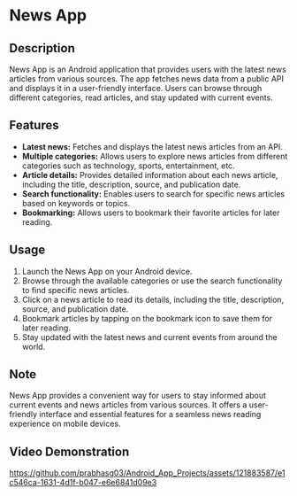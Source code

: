 # News App

## Description
<p>News App is an Android application that provides users with the latest news articles from various sources. The app fetches news data from a public API and displays it in a user-friendly interface. Users can browse through different categories, read articles, and stay updated with current events.</p>

## Features
- **Latest news:** Fetches and displays the latest news articles from an API.
- **Multiple categories:** Allows users to explore news articles from different categories such as technology, sports, entertainment, etc.
- **Article details:** Provides detailed information about each news article, including the title, description, source, and publication date.
- **Search functionality:** Enables users to search for specific news articles based on keywords or topics.
- **Bookmarking:** Allows users to bookmark their favorite articles for later reading.

## Usage
1. Launch the News App on your Android device.
2. Browse through the available categories or use the search functionality to find specific news articles.
3. Click on a news article to read its details, including the title, description, source, and publication date.
4. Bookmark articles by tapping on the bookmark icon to save them for later reading.
5. Stay updated with the latest news and current events from around the world.

## Note
<p>News App provides a convenient way for users to stay informed about current events and news articles from various sources. It offers a user-friendly interface and essential features for a seamless news reading experience on mobile devices.</p>

## Video Demonstration

https://github.com/prabhasg03/Android_App_Projects/assets/121883587/e1c546ca-1631-4d1f-b047-e6e6841d09e3
